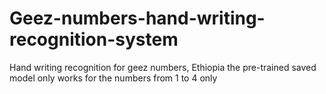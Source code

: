 # Geez-numbers-hand-writing-recognition-system
Hand writing recognition for geez numbers, Ethiopia
 the pre-trained saved model only works for the numbers from 1 to 4 only
